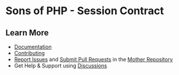 Sons of PHP - Session Contract
=============================

## Learn More

* [Documentation][docs]
* [Contributing][contributing]
* [Report Issues][issues] and [Submit Pull Requests][pull-requests] in the [Mother Repository][mother-repo]
* Get Help & Support using [Discussions][discussions]

[discussions]: https://github.com/orgs/SonsOfPHP/discussions
[mother-repo]: https://github.com/SonsOfPHP/sonsofphp
[contributing]: https://docs.sonsofphp.com/contributing/
[docs]: https://docs.sonsofphp.com/contracts/session/
[issues]: https://github.com/SonsOfPHP/sonsofphp/issues?q=is%3Aopen+is%3Aissue+label%3ASession
[pull-requests]: https://github.com/SonsOfPHP/sonsofphp/pulls?q=is%3Aopen+is%3Apr+label%3ASession
